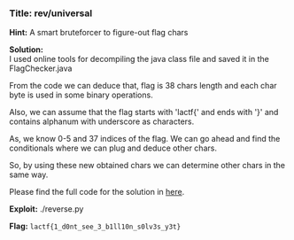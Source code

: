 ### **Title:** rev/universal

**Hint:** A smart bruteforcer to figure-out flag chars

**Solution:**\
I used online tools for decompiling the java class file and saved it in the FlagChecker.java

From the code we can deduce that, flag is 38 chars length and
each char byte is used in some binary operations.

Also, we can assume that the flag starts with 'lactf{' and ends with '}' and
contains alphanum with underscore as characters.

As, we know 0-5 and 37 indices of the flag. We can go ahead and find the conditionals
where we can plug and deduce other chars.

So, by using these new obtained chars we can determine other chars in the same way.

Please find the full code for the solution in [here](reverse.py).

**Exploit:** ./reverse.py

**Flag:** `lactf{1_d0nt_see_3_b1ll10n_s0lv3s_y3t}`
